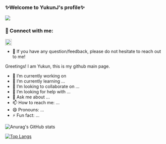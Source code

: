 ### ✨Welcome to YukunJ's profile✨
![](https://komarev.com/ghpvc/?username=YukunJ)

### 🤝 Connect with me:

<a href="https://www.linkedin.com/in/yukun-jiang/"><img align="left" src="https://raw.githubusercontent.com/yushi1007/yushi1007/main/images/linkedin.svg" width="21px"/></a>
</br>
- 💬 If you have any question/feedback, please do not hesitate to reach out to me!

Greetings! I am Yukun, this is my github main page.

- 🔭 I’m currently working on 
- 🌱 I’m currently learning ...
- 👯 I’m looking to collaborate on ...
- 🤔 I’m looking for help with ...
- 💬 Ask me about ...
- 📫 How to reach me: ...
- 😄 Pronouns: ...
- ⚡ Fun fact: ...


![Anurag's GitHub stats](https://github-readme-stats.vercel.app/api?username=YukunJ&show_icons=true&include_all_commits=true&theme=merko)

[![Top Langs](https://github-readme-stats.vercel.app/api/top-langs/?username=YukunJ&hide=jupyter%20notebook,javascript,html)](https://github.com/anuraghazra/github-readme-stats)

<!--
**YukunJ/YukunJ** is a ✨ _special_ ✨ repository because its `README.md` (this file) appears on your GitHub profile.

Here are some ideas to get you started:

- 🔭 I’m currently working on ...
- 🌱 I’m currently learning ...
- 👯 I’m looking to collaborate on ...
- 🤔 I’m looking for help with ...
- 💬 Ask me about ...
- 📫 How to reach me: ...
- 😄 Pronouns: ...
- ⚡ Fun fact: ...
-->
